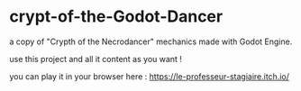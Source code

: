 # crypt-of-the-Godot-Dancer

a copy of "Crypth of the Necrodancer" mechanics made with Godot Engine.

use this project and all it content as you want ! 

you can play it in your browser here : https://le-professeur-stagiaire.itch.io/ 
